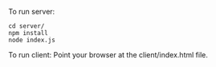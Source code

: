 To run server:

```
cd server/
npm install
node index.js
```

To run client:
Point your browser at the client/index.html file.
